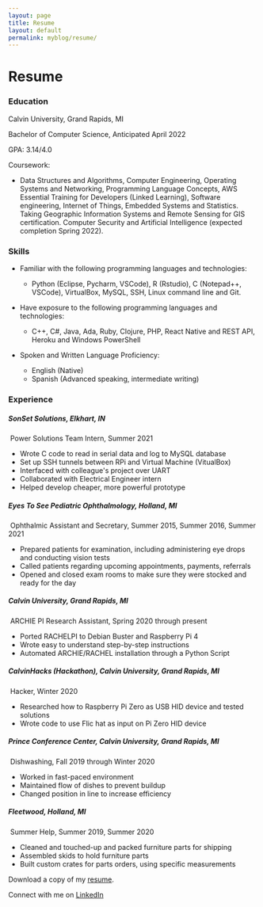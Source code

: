 ```yaml
---
layout: page
title: Resume
layout: default
permalink: myblog/resume/
---
```

# Resume

### Education   

Calvin University, Grand Rapids, MI

Bachelor of Computer Science, Anticipated April 2022

GPA: 3.14/4.0

Coursework: 

* Data Structures and Algorithms, Computer Engineering, Operating Systems and Networking, Programming Language Concepts, AWS Essential Training for Developers (Linked Learning), Software engineering, Internet of Things, Embedded Systems and Statistics. Taking Geographic Information Systems and Remote Sensing for GIS certification. Computer Security and Artificial Intelligence (expected completion Spring 2022).


### Skills   

* Familiar with the following programming languages and technologies: 
  * Python (Eclipse, Pycharm, VSCode), R (Rstudio), C (Notepad++, VSCode), VirtualBox, MySQL, SSH, Linux command line and Git. 

* Have exposure to the following programming languages and technologies:
  * C++, C#, Java, Ada, Ruby, Clojure, PHP, React Native and REST API, Heroku and Windows PowerShell

* Spoken and Written Language Proficiency: 
  * English (Native)
  * Spanish (Advanced speaking, intermediate writing)

### Experience   

##### SonSet Solutions, Elkhart, IN

​	Power Solutions Team Intern, Summer 2021

* Wrote C code to read in serial data and log to MySQL database
* Set up SSH tunnels between RPi and Virtual Machine (VitualBox)
* Interfaced with colleague's project over UART
* Collaborated with Electrical Engineer intern
* Helped develop cheaper, more powerful prototype

##### Eyes To See Pediatric Ophthalmology, Holland, MI

​	Ophthalmic Assistant and Secretary, Summer 2015, Summer 2016, Summer 2021

* Prepared patients for examination, including administering eye drops and conducting vision tests
* Called patients regarding upcoming appointments, payments, referrals
* Opened and closed exam rooms to make sure they were stocked and ready for the day

##### Calvin University, Grand Rapids, MI

​	ARCHIE PI Research Assistant, Spring 2020 through present

* Ported RACHELPI to Debian Buster and Raspberry Pi 4
* Wrote easy to understand step-by-step instructions
* Automated ARCHIE/RACHEL installation through a Python Script

##### CalvinHacks (Hackathon), Calvin University, Grand Rapids, MI 

​	Hacker, Winter 2020

* Researched how to Raspberry Pi Zero as USB HID device and tested solutions
* Wrote code to use Flic hat as input on Pi Zero HID device

##### Prince Conference Center, Calvin University, Grand Rapids, MI

​	Dishwashing, Fall 2019 through Winter 2020

* Worked in fast-paced environment
* Maintained flow of dishes to prevent buildup
* Changed position in line to increase efficiency

##### Fleetwood, Holland, MI

​	Summer Help, Summer 2019, Summer 2020

* Cleaned and touched-up and packed furniture parts for shipping
* Assembled skids to hold furniture parts
* Built custom crates for parts orders, using specific measurements

Download a copy of my [resume](https://www.dropbox.com/s/2idjrohb1u69utv/Caleb%20Vredevoogd-%20Resume.pdf?dl=0).

Connect with me on [LinkedIn](https://www.linkedin.com/in/caleb-vredevoogd-71515a166/)

